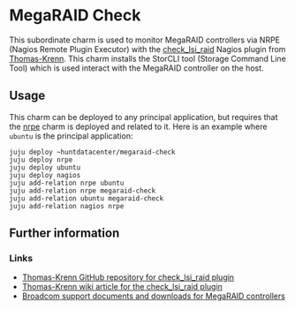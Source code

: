 # MegaRAID Check

This subordinate charm is used to monitor MegaRAID controllers via NRPE (Nagios Remote Plugin Executor) with the [check_lsi_raid](https://github.com/thomas-krenn/check_lsi_raid) Nagios plugin from [Thomas-Krenn](https://www.thomas-krenn.com/).
This charm installs the StorCLI tool (Storage Command Line Tool) which is used interact with the MegaRAID controller on the host.

## Usage

This charm can be deployed to any principal application, but requires that the [nrpe](https://jaas.ai/nrpe) charm is deployed and related to it.
Here is an example where `ubuntu` is the principal application:

```shell
juju deploy ~huntdatacenter/megaraid-check
juju deploy nrpe
juju deploy ubuntu
juju deploy nagios
juju add-relation nrpe ubuntu
juju add-relation nrpe megaraid-check
juju add-relation ubuntu megaraid-check
juju add-relation nagios nrpe
```

## Further information

### Links

- [Thomas-Krenn GitHub repository for check_lsi_raid plugin](https://github.com/thomas-krenn/check_lsi_raid)
- [Thomas-Krenn wiki article for the check_lsi_raid plugin](https://www.thomas-krenn.com/en/wiki/LSI_RAID_Monitoring_Plugin)
- [Broadcom support documents and downloads for MegaRAID controllers](https://www.broadcom.com/support/download-search)
